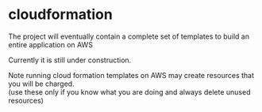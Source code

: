 # cloudformation
The project will eventually contain a complete set of templates to build an entire application on AWS

Currently it is still under construction.

Note running cloud formation templates on AWS may create resources that you will be charged.   
(use these only if you know what you are doing and always delete unused resources)
